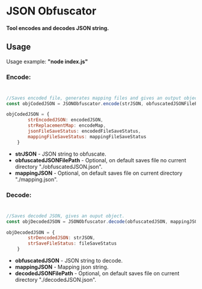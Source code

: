 # JSON Obfuscator

#### Tool encodes and decodes JSON string.


## Usage

Usage example: **"node index.js"**

### Encode:
#
```js 
//Saves encoded file, generates mapping files and gives an output object.
const objCodedJSON = JSONObfuscator.encode(strJSON, obfuscatedJSONFilePath, mappingJSON)

objCodedJSON = {
        strEncodedJSON: encodedJSON,
        strReplacementMap: encodeMap,
        jsonFileSaveStatus: encodedFileSaveStatus,
        mappingFileSaveStatus: mappingFileSaveStatus
    }
```
- **strJSON** - JSON string to obfuscate.
- **obfuscatedJSONFilePath** - Optional, on default saves file no current directory "./obfuscatedJSON.json".
- **mappingJSON** - Optional, on default saves file on current directory "./mapping.json".

### Decode:
#
```js 
//Saves decoded JSON, gives an ouput object.
const objDecodedJSON = JSONObfuscator.decode(obfuscatedJSON, mappingJSON, decodedJSONFilePath);

objDecodedJSON = {
        strDencodedJSON: strJSON,
        strSaveFileStatus: fileSaveStatus
    }
```
- **obfuscatedJSON** - JSON string to decode.
- **mappingJSON** - Mapping json string.
- **decodedJSONFilePath** - Optional, on default saves file on current directory "./decodedJSON.json".